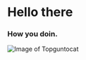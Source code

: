 # Hello there
### How you doin.

![Image of Topguntocat](https://octodex.github.com/images/topguntocat.png)
